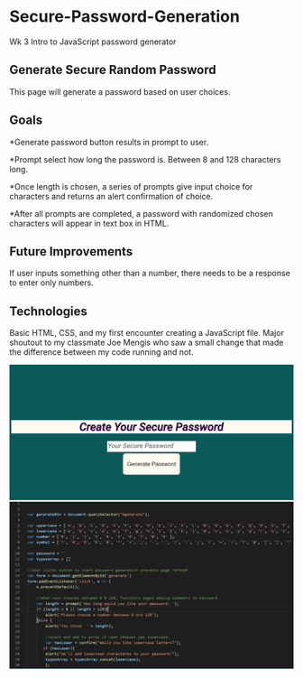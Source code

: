 # Secure-Password-Generation
Wk 3 Intro to JavaScript password generator

## Generate Secure Random Password
This page will generate a password based on user choices.

## Goals
*Generate password button results in prompt to user.

*Prompt select how long the password is. Between 8 and 128 characters long.

*Once length is chosen, a series of prompts give input choice for characters and returns an alert confirmation of choice.

*After all prompts are completed, a password with randomized chosen characters will appear in text box in HTML.

## Future Improvements
If user inputs something other than a number, there needs to be a response to enter only numbers.

## Technologies
Basic HTML, CSS, and my first encounter creating a JavaScript file.
Major shoutout to my classmate Joe Mengis who saw a small change that made the difference between my code running and not.

![webpage example](./assets/passwordpreview.png)
![JavaScriptexample](./assets/jspreview.png)


